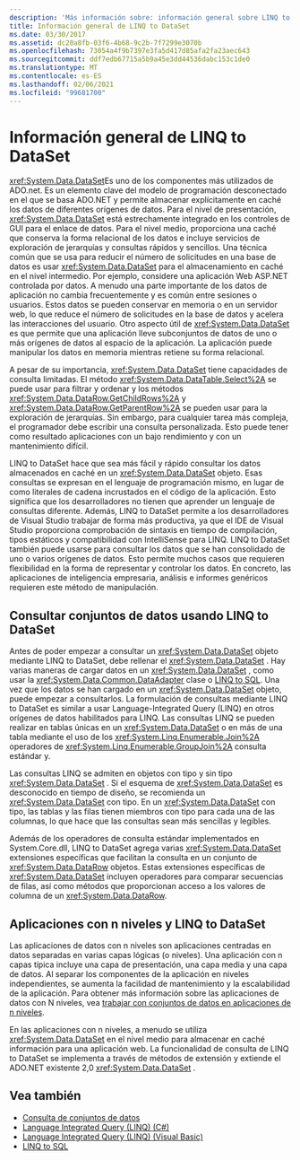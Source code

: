 ```yaml
---
description: 'Más información sobre: información general sobre LINQ to DataSet'
title: Información general de LINQ to DataSet
ms.date: 03/30/2017
ms.assetid: dc20a8fb-03f6-4b68-9c2b-7f7299e3070b
ms.openlocfilehash: 73054a4f9b7397e3fa5d417d85afa2fa23aec643
ms.sourcegitcommit: ddf7edb67715a5b9a45e3dd44536dabc153c1de0
ms.translationtype: MT
ms.contentlocale: es-ES
ms.lasthandoff: 02/06/2021
ms.locfileid: "99681700"
---
```

# <a name="linq-to-dataset-overview"></a>Información general de LINQ to DataSet

<xref:System.Data.DataSet>Es uno de los componentes más utilizados de ADO.net. Es un elemento clave del modelo de programación desconectado en el que se basa ADO.NET y permite almacenar explícitamente en caché los datos de diferentes orígenes de datos. Para el nivel de presentación, <xref:System.Data.DataSet> está estrechamente integrado en los controles de GUI para el enlace de datos. Para el nivel medio, proporciona una caché que conserva la forma relacional de los datos e incluye servicios de exploración de jerarquías y consultas rápidos y sencillos. Una técnica común que se usa para reducir el número de solicitudes en una base de datos es usar <xref:System.Data.DataSet> para el almacenamiento en caché en el nivel intermedio. Por ejemplo, considere una aplicación Web ASP.NET controlada por datos. A menudo una parte importante de los datos de aplicación no cambia frecuentemente y es común entre sesiones o usuarios. Estos datos se pueden conservar en memoria o en un servidor web, lo que reduce el número de solicitudes en la base de datos y acelera las interacciones del usuario. Otro aspecto útil de <xref:System.Data.DataSet> es que permite que una aplicación lleve subconjuntos de datos de uno o más orígenes de datos al espacio de la aplicación. La aplicación puede manipular los datos en memoria mientras retiene su forma relacional.  
  
 A pesar de su importancia, <xref:System.Data.DataSet> tiene capacidades de consulta limitadas. El método <xref:System.Data.DataTable.Select%2A> se puede usar para filtrar y ordenar y los métodos <xref:System.Data.DataRow.GetChildRows%2A> y <xref:System.Data.DataRow.GetParentRow%2A> se pueden usar para la exploración de jerarquías. Sin embargo, para cualquier tarea más compleja, el programador debe escribir una consulta personalizada. Esto puede tener como resultado aplicaciones con un bajo rendimiento y con un mantenimiento difícil.  
  
 LINQ to DataSet hace que sea más fácil y rápido consultar los datos almacenados en caché en un <xref:System.Data.DataSet> objeto. Esas consultas se expresan en el lenguaje de programación mismo, en lugar de como literales de cadena incrustados en el código de la aplicación. Esto significa que los desarrolladores no tienen que aprender un lenguaje de consultas diferente. Además, LINQ to DataSet permite a los desarrolladores de Visual Studio trabajar de forma más productiva, ya que el IDE de Visual Studio proporciona comprobación de sintaxis en tiempo de compilación, tipos estáticos y compatibilidad con IntelliSense para LINQ. LINQ to DataSet también puede usarse para consultar los datos que se han consolidado de uno o varios orígenes de datos. Esto permite muchos casos que requieren flexibilidad en la forma de representar y controlar los datos. En concreto, las aplicaciones de inteligencia empresaria, análisis e informes genéricos requieren este método de manipulación.  
  
## <a name="querying-datasets-using-linq-to-dataset"></a>Consultar conjuntos de datos usando LINQ to DataSet  

 Antes de poder empezar a consultar un <xref:System.Data.DataSet> objeto mediante LINQ to DataSet, debe rellenar el <xref:System.Data.DataSet> . Hay varias maneras de cargar datos en un <xref:System.Data.DataSet> , como usar la <xref:System.Data.Common.DataAdapter> clase o [LINQ to SQL](./sql/linq/index.md). Una vez que los datos se han cargado en un <xref:System.Data.DataSet> objeto, puede empezar a consultarlos. La formulación de consultas mediante LINQ to DataSet es similar a usar Language-Integrated Query (LINQ) en otros orígenes de datos habilitados para LINQ. Las consultas LINQ se pueden realizar en tablas únicas en un <xref:System.Data.DataSet> o en más de una tabla mediante el uso de los <xref:System.Linq.Enumerable.Join%2A> operadores de <xref:System.Linq.Enumerable.GroupJoin%2A> consulta estándar y.  
  
 Las consultas LINQ se admiten en objetos con tipo y sin tipo <xref:System.Data.DataSet> . Si el esquema de <xref:System.Data.DataSet> es desconocido en tiempo de diseño, se recomienda un <xref:System.Data.DataSet> con tipo. En un <xref:System.Data.DataSet> con tipo, las tablas y las filas tienen miembros con tipo para cada una de las columnas, lo que hace que las consultas sean más sencillas y legibles.  
  
 Además de los operadores de consulta estándar implementados en System.Core.dll, LINQ to DataSet agrega varias <xref:System.Data.DataSet> extensiones específicas que facilitan la consulta en un conjunto de <xref:System.Data.DataRow> objetos. Estas extensiones específicas de <xref:System.Data.DataSet> incluyen operadores para comparar secuencias de filas, así como métodos que proporcionan acceso a los valores de columna de un <xref:System.Data.DataRow>.  
  
## <a name="n-tier-applications-and-linq-to-dataset"></a>Aplicaciones con n niveles y LINQ to DataSet  

 Las aplicaciones de datos con n niveles son aplicaciones centradas en datos separadas en varias capas lógicas (o niveles). Una aplicación con n capas típica incluye una capa de presentación, una capa media y una capa de datos. Al separar los componentes de la aplicación en niveles independientes, se aumenta la facilidad de  mantenimiento y la escalabilidad de la aplicación. Para obtener más información sobre las aplicaciones de datos con N niveles, vea [trabajar con conjuntos de datos en aplicaciones de n niveles](/visualstudio/data-tools/work-with-datasets-in-n-tier-applications).  
  
 En las aplicaciones con n niveles, a menudo se utiliza <xref:System.Data.DataSet> en el nivel medio para almacenar en caché información para una aplicación web. La funcionalidad de consulta de LINQ to DataSet se implementa a través de métodos de extensión y extiende el ADO.NET existente 2,0 <xref:System.Data.DataSet> .  
  
## <a name="see-also"></a>Vea también

- [Consulta de conjuntos de datos](querying-datasets-linq-to-dataset.md)
- [Language Integrated Query (LINQ) (C#)](../../../csharp/programming-guide/concepts/linq/index.md)
- [Language Integrated Query (LINQ) (Visual Basic)](../../../visual-basic/programming-guide/concepts/linq/index.md)
- [LINQ to SQL](./sql/linq/index.md)
